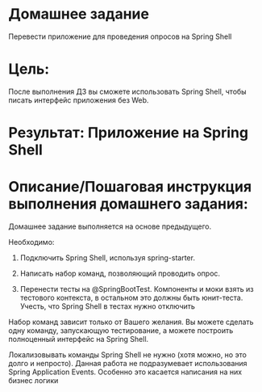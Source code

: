 # Домашнее задание
Перевести приложение для проведения опросов на Spring Shell

# Цель:
После выполнения ДЗ вы сможете использовать Spring Shell, чтобы писать интерфейс приложения без Web.

# Результат: Приложение на Spring Shell

# Описание/Пошаговая инструкция выполнения домашнего задания:

Домашнее задание выполняется на основе предыдущего.

Необходимо:

1. Подключить Spring Shell, используя spring-starter.

2. Написать набор команд, позволяющий проводить опрос.

3. Перенести тесты на @SpringBootTest. Компоненты и моки взять из тестового контекста, в остальном это должны быть юнит-теста. Учесть, что Spring Shell в тестах нужно отключить

Набор команд зависит только от Вашего желания. Вы можете сделать одну команду, запускающую тестирование, а можете построить полноценный интерфейс на Spring Shell.

Локализовывать команды Spring Shell не нужно (хотя можно, но это долго и непросто).
Данная работа не подразумевает использования Spring Application Events. Особенно это касается написания на них бизнес логики